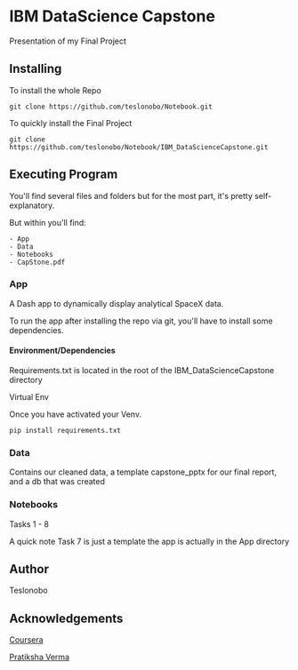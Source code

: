 # IBM DataScience Capstone

Presentation of my Final Project

## Installing

To install the whole Repo

~~~
git clone https://github.com/teslonobo/Notebook.git
~~~

To quickly install the Final Project

~~~
git clone https://github.com/teslonobo/Notebook/IBM_DataScienceCapstone.git
~~~

## Executing Program

You'll find several files and folders but for the most part, it's pretty self-explanatory.

But within you'll find:

    - App
    - Data
    - Notebooks 
    - CapStone.pdf

### App

A Dash app to dynamically display analytical SpaceX data. 

To run the app after installing the repo via git, you'll have to install some dependencies.

#### Environment/Dependencies

Requirements.txt is located in the root of the IBM_DataScienceCapstone directory

Virtual Env

Once you have activated your Venv.

```
pip install requirements.txt

```

### Data

Contains our cleaned data, a template capstone_pptx for our final report, and a db that was created 

### Notebooks

Tasks 1 - 8

A quick note Task 7 is just a template the app is actually in the App directory

## Author

Teslonobo

## Acknowledgements

[Coursera](https://www.coursera.org/professional-certificates/ibm-data-science?)

[Pratiksha Verma](https://www.linkedin.com/in/pratiksha-verma-6487561b1/)
